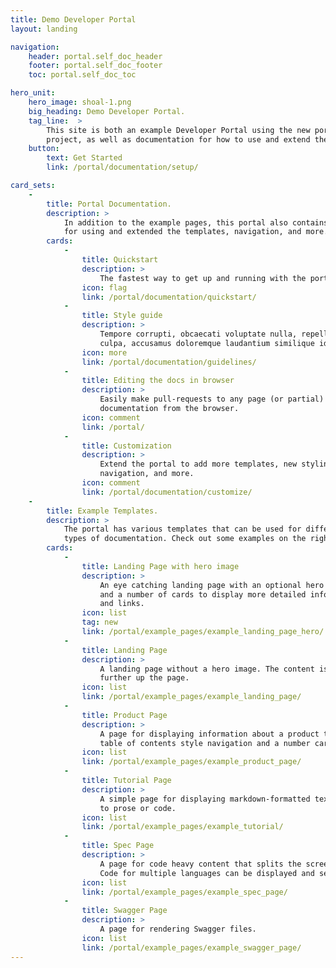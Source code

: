 ```yaml
---
title: Demo Developer Portal
layout: landing

navigation:
    header: portal.self_doc_header 
    footer: portal.self_doc_footer
    toc: portal.self_doc_toc

hero_unit:
    hero_image: shoal-1.png
    big_heading: Demo Developer Portal.
    tag_line:  > 
        This site is both an example Developer Portal using the new portal 
        project, as well as documentation for how to use and extend the portal. 
    button:
        text: Get Started
        link: /portal/documentation/setup/

card_sets:
    -
        title: Portal Documentation.
        description: >
            In addition to the example pages, this portal also contains documentation 
            for using and extended the templates, navigation, and more. 
        cards:
            - 
                title: Quickstart
                description: > 
                    The fastest way to get up and running with the portal. 
                icon: flag
                link: /portal/documentation/quickstart/
            -
                title: Style guide 
                description: > 
                    Tempore corrupti, obcaecati voluptate nulla, repellat labore 
                    culpa, accusamus doloremque laudantium similique id molestiae.
                icon: more
                link: /portal/documentation/guidelines/
            -
                title: Editing the docs in browser
                description: >
                    Easily make pull-requests to any page (or partial) in the 
                    documentation from the browser.
                icon: comment
                link: /portal/
            -
                title: Customization
                description: >
                    Extend the portal to add more templates, new styling, new 
                    navigation, and more. 
                icon: comment
                link: /portal/documentation/customize/
    -  
        title: Example Templates.
        description: >
            The portal has various templates that can be used for different 
            types of documentation. Check out some examples on the right.
        cards:
            -                
                title: Landing Page with hero image
                description: >
                    An eye catching landing page with an optional hero image 
                    and a number of cards to display more detailed information
                    and links. 
                icon: list
                tag: new
                link: /portal/example_pages/example_landing_page_hero/
            -
                title: Landing Page
                description: > 
                    A landing page without a hero image. The content is moved 
                    further up the page. 
                icon: list
                link: /portal/example_pages/example_landing_page/
            -
                title: Product Page
                description: > 
                    A page for displaying information about a product that has a 
                    table of contents style navigation and a number cards. 
                icon: list
                link: /portal/example_pages/example_product_page/
            -
                title: Tutorial Page
                description: >
                    A simple page for displaying markdown-formatted text. Equally suited 
                    to prose or code.
                icon: list
                link: /portal/example_pages/example_tutorial/
            -
                title: Spec Page 
                description: >
                    A page for code heavy content that splits the screen in two. 
                    Code for multiple languages can be displayed and selected between. 
                icon: list
                link: /portal/example_pages/example_spec_page/
            - 
                title: Swagger Page
                description: >
                    A page for rendering Swagger files. 
                icon: list 
                link: /portal/example_pages/example_swagger_page/ 
---
```

